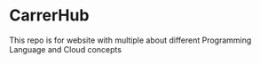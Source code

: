 # CarrerHub
This repo is for website with multiple about different Programming Language and Cloud concepts
